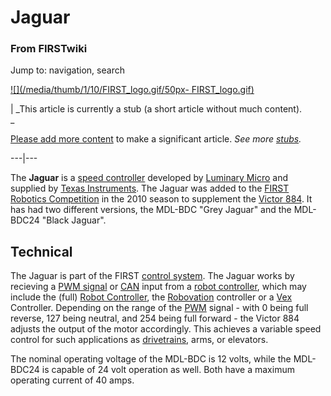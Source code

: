 

# Jaguar

### From FIRSTwiki

Jump to: navigation, search

[![](/media/thumb/1/10/FIRST_logo.gif/50px-
FIRST_logo.gif)](/index.php/Image:FIRST_logo.gif "" )

|  _This article is currently a stub (a short article without much content).  
_

[Please add more
content](http://www.firstwiki.net/index.php?title=Jaguar&action=edit
"http://www.firstwiki.net/index.php?title=Jaguar&action=edit" ) to make a
significant article. _See more [stubs](/index.php/Special:Shortpages
"Special:Shortpages" )._  
  
---|---  
  
The **Jaguar** is a [speed controller](/index.php/Speed_Controller "Speed
Controller" ) developed by [Luminary
Micro](/index.php?title=Luminary_Micro&action=edit "Luminary Micro" ) and
supplied by [Texas Instruments](/index.php?title=Texas_Instruments&action=edit
"Texas Instruments" ). The Jaguar was added to the [FIRST Robotics
Competition](/index.php/FIRST_Robotics_Competition "FIRST Robotics
Competition" ) in the 2010 season to supplement the [Victor
884](/index.php/Victor_884 "Victor 884" ). It has had two different versions,
the MDL-BDC "Grey Jaguar" and the MDL-BDC24 "Black Jaguar".


## Technical

The Jaguar is part of the FIRST [control system](/index.php/Control_system
"Control system" ). The Jaguar works by recieving a [PWM
signal](/index.php/PWM_signal "PWM signal" ) or
[CAN](/index.php?title=CAN&action=edit "CAN" ) input from a [robot
controller](/index.php/Robot_controller "Robot controller" ), which may
include the (full) [Robot Controller](/index.php/Robot_Controller "Robot
Controller" ), the [Robovation](/index.php/Robovation "Robovation" )
controller or a [Vex](/index.php/Vex "Vex" ) Controller. Depending on the
range of the [PWM](/index.php/PWM "PWM" ) signal - with 0 being full reverse,
127 being neutral, and 254 being full forward - the Victor 884 adjusts the
output of the motor accordingly. This achieves a variable speed control for
such applications as [drivetrains](/index.php/Drive_trains "Drive trains" ),
arms, or elevators.

The nominal operating voltage of the MDL-BDC is 12 volts, while the MDL-BDC24
is capable of 24 volt operation as well. Both have a maximum operating current
of 40 amps.

